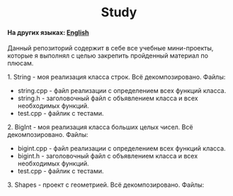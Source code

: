 <h1 align="center">Study</h1>
<h4>На других языках: <a href="https://github.com/AlferovKirill/Study/README.md">English</a></h4>

<p>Данный репозиторий содержит в себе все учебные мини-проекты, которые я выполнял с целью закрепить пройденный материал по плюсам.</p>

<p>1. String - моя реализация класса строк. Всё декомпозировано. Файлы:</p>
<ul>
  <li>string.cpp - файл реализации с определением всех функций класса.</li>
  <li>string.h - заголовочный файл с объявлением класса и всех необходимых функций.</li>
  <li>test.cpp - файлик с тестами.</li>
</ul>

<p>2. BigInt - моя реализация класса больших целых чисел. Всё декомпозировано. Файлы:</p>
<ul>
  <li>bigint.cpp - файл реализации с определением всех функций класса.</li>
  <li>bigint.h - заголовочный файл с объявлением класса и всех необходимых функций.</li>
  <li>test.cpp - файлик с тестами.</li>
</ul>

<p>3. Shapes - проект с геометрией. Всё декомпозировано. Файлы:</p>


